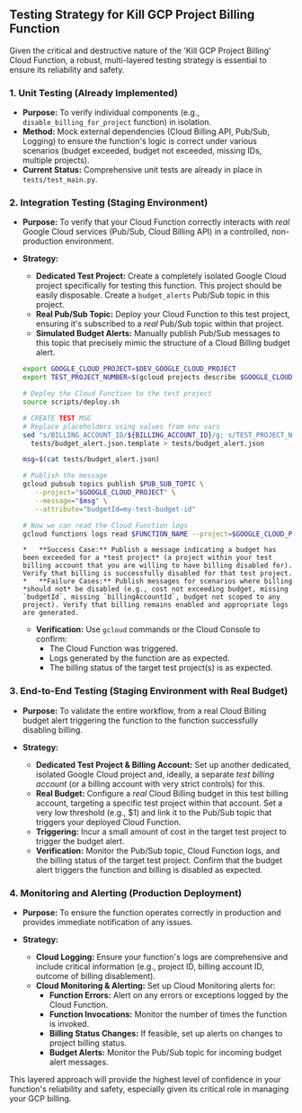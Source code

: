 ## Testing Strategy for Kill GCP Project Billing Function

Given the critical and destructive nature of the 'Kill GCP Project Billing' Cloud Function, a robust, multi-layered testing strategy is essential to ensure its reliability and safety.

### 1. Unit Testing (Already Implemented)

*   **Purpose:** To verify individual components (e.g., `disable_billing_for_project` function) in isolation.
*   **Method:** Mock external dependencies (Cloud Billing API, Pub/Sub, Logging) to ensure the function's logic is correct under various scenarios (budget exceeded, budget not exceeded, missing IDs, multiple projects).
*   **Current Status:** Comprehensive unit tests are already in place in `tests/test_main.py`.

### 2. Integration Testing (Staging Environment)

*   **Purpose:** To verify that your Cloud Function correctly interacts with *real* Google Cloud services (Pub/Sub, Cloud Billing API) in a controlled, non-production environment.

*   **Strategy:**
    *   **Dedicated Test Project:** Create a completely isolated Google Cloud project specifically for testing this function. This project should be easily disposable. Create a `budget_alerts` Pub/Sub topic in this project.
    *   **Real Pub/Sub Topic:** Deploy your Cloud Function to this test project, ensuring it's subscribed to a *real* Pub/Sub topic within that project.
    *   **Simulated Budget Alerts:** Manually publish Pub/Sub messages to this topic that precisely mimic the structure of a Cloud Billing budget alert.
   
    ```bash
    export GOOGLE_CLOUD_PROJECT=$DEV_GOOGLE_CLOUD_PROJECT
    export TEST_PROJECT_NUMBER=$(gcloud projects describe $GOOGLE_CLOUD_PROJECT --format="value(projectNumber)")

    # Deploy the Cloud Function to the test project
    source scripts/deploy.sh

    # CREATE TEST MSG
    # Replace placeholders using values from env vars
    sed "s/BILLING_ACCOUNT_ID/${BILLING_ACCOUNT_ID}/g; s/TEST_PROJECT_NUMBER/${TEST_PROJECT_NUMBER}/g" \
      tests/budget_alert.json.template > tests/budget_alert.json

    msg=$(cat tests/budget_alert.json)
    
    # Publish the message
    gcloud pubsub topics publish $PUB_SUB_TOPIC \
       --project="$GOOGLE_CLOUD_PROJECT" \
       --message="$msg" \
       --attribute="budgetId=my-test-budget-id"
    
    # Now we can read the Cloud Function logs
    gcloud functions logs read $FUNCTION_NAME --project=$GOOGLE_CLOUD_PROJECT --region=YOUR_REGION --limit=20 
    ```

        *   **Success Case:** Publish a message indicating a budget has been exceeded for a *test project* (a project within your test billing account that you are willing to have billing disabled for). Verify that billing is successfully disabled for that test project.
        *   **Failure Cases:** Publish messages for scenarios where billing *should not* be disabled (e.g., cost not exceeding budget, missing `budgetId`, missing `billingAccountId`, budget not scoped to any project). Verify that billing remains enabled and appropriate logs are generated.
    *   **Verification:** Use `gcloud` commands or the Cloud Console to confirm:
        *   The Cloud Function was triggered.
        *   Logs generated by the function are as expected.
        *   The billing status of the target test project(s) is as expected.

### 3. End-to-End Testing (Staging Environment with Real Budget)

*   **Purpose:** To validate the entire workflow, from a real Cloud Billing budget alert triggering the function to the function successfully disabling billing.

*   **Strategy:**
    *   **Dedicated Test Project & Billing Account:** Set up another dedicated, isolated Google Cloud project and, ideally, a separate *test billing account* (or a billing account with very strict controls) for this.
    *   **Real Budget:** Configure a *real* Cloud Billing budget in this test billing account, targeting a specific test project within that account. Set a very low threshold (e.g., $1) and link it to the Pub/Sub topic that triggers your deployed Cloud Function.
    *   **Triggering:** Incur a small amount of cost in the target test project to trigger the budget alert.
    *   **Verification:** Monitor the Pub/Sub topic, Cloud Function logs, and the billing status of the target test project. Confirm that the budget alert triggers the function and billing is disabled as expected.

### 4. Monitoring and Alerting (Production Deployment)

*   **Purpose:** To ensure the function operates correctly in production and provides immediate notification of any issues.

*   **Strategy:**
    *   **Cloud Logging:** Ensure your function's logs are comprehensive and include critical information (e.g., project ID, billing account ID, outcome of billing disablement).
    *   **Cloud Monitoring & Alerting:** Set up Cloud Monitoring alerts for:
        *   **Function Errors:** Alert on any errors or exceptions logged by the Cloud Function.
        *   **Function Invocations:** Monitor the number of times the function is invoked.
        *   **Billing Status Changes:** If feasible, set up alerts on changes to project billing status.
        *   **Budget Alerts:** Monitor the Pub/Sub topic for incoming budget alert messages.

This layered approach will provide the highest level of confidence in your function's reliability and safety, especially given its critical role in managing your GCP billing.